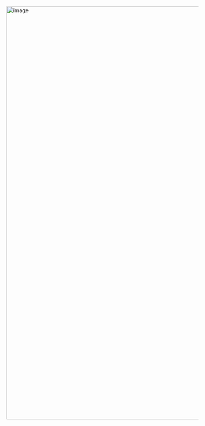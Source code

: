 <img width="1920" height="1080" alt="image" src="https://github.com/user-attachments/assets/346994b8-d2e6-4615-a15f-d8e532e67239" />
